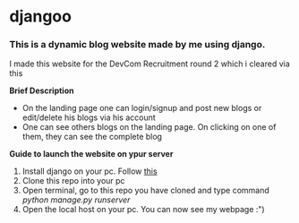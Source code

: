 # djangoo

### This is a dynamic blog website made by me using django.
I made this website for the DevCom Recruitment round 2 which i cleared via this

**Brief Description**
- On the landing page one can login/signup and post new blogs or edit/delete his blogs via his account
- One can see others blogs on the landing page. On clicking on one of them, they can see the complete blog

**Guide to launch the website on ypur server**
1. Install django on your pc. Follow [this](https://docs.djangoproject.com/en/1.10/topics/install/)
2. Clone this repo into your pc
3. Open terminal, go to this repo you have cloned and type command *python manage.py runserver*
4. Open the local host on your pc. You can now see my webpage :")

